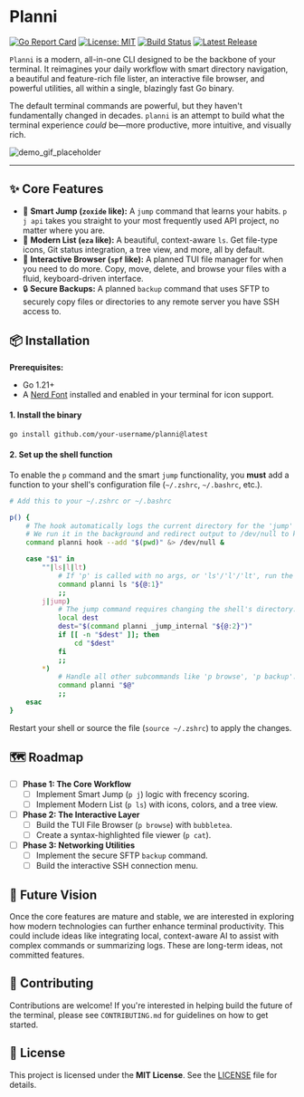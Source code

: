 # Planni

[![Go Report Card](https://goreportcard.com/badge/github.com/TreGalloway/planni)](https://goreportcard.com/report/github.com/TreGalloway/planni)
[![License: MIT](https://img.shields.io/badge/License-MIT-yellow.svg)](https://opensource.org/licenses/MIT)
[![Build Status](https://img.shields.io/github/actions/workflow/status/TreGalloway/planni/go.yml?branch=main)](https://github.com/TreGalloway/planni/actions)
[![Latest Release](https://img.shields.io/github/v/release/TreGalloway/planni)](https://github.com/TreGalloway/planni/releases)

`Planni` is a modern, all-in-one CLI designed to be the backbone of your terminal. It reimagines your daily workflow with smart directory navigation, a beautiful and feature-rich file lister, an interactive file browser, and powerful utilities, all within a single, blazingly fast Go binary.

The default terminal commands are powerful, but they haven't fundamentally changed in decades. `planni` is an attempt to build what the terminal experience *could* be—more productive, more intuitive, and visually rich.

<!-- TODO: Record a GIF demonstrating the 'p j ...' -> 'p' workflow and add it here! -->
![demo_gif_placeholder](https://user-images.githubusercontent.com/12345/placeholder.gif)

---

## ✨ Core Features

*   🧠 **Smart Jump (`zoxide` like):** A `jump` command that learns your habits. `p j api` takes you straight to your most frequently used API project, no matter where you are.
*   🚀 **Modern List (`eza` like):** A beautiful, context-aware `ls`. Get file-type icons, Git status integration, a tree view, and more, all by default.
*   📁 **Interactive Browser (`spf` like):** A planned TUI file manager for when you need to do more. Copy, move, delete, and browse your files with a fluid, keyboard-driven interface.
*   🔒 **Secure Backups:** A planned `backup` command that uses SFTP to securely copy files or directories to any remote server you have SSH access to.

## 📦 Installation

**Prerequisites:**
*   Go 1.21+
*   A [Nerd Font](https://www.nerdfonts.com/) installed and enabled in your terminal for icon support.

#### 1. Install the binary

```bash
go install github.com/your-username/planni@latest
```

#### 2. Set up the shell function

To enable the `p` command and the smart `jump` functionality, you **must** add a function to your shell's configuration file (`~/.zshrc`, `~/.bashrc`, etc.).

```bash
# Add this to your ~/.zshrc or ~/.bashrc

p() {
    # The hook automatically logs the current directory for the 'jump' logic.
    # We run it in the background and redirect output to /dev/null to keep the prompt clean.
    command planni hook --add "$(pwd)" &> /dev/null &

    case "$1" in
        ""|ls|l|lt)
            # If 'p' is called with no args, or 'ls'/'l'/'lt', run the list command.
            command planni ls "${@:1}" 
            ;;
        j|jump)
            # The jump command requires changing the shell's directory.
            local dest
            dest="$(command planni _jump_internal "${@:2}")"
            if [[ -n "$dest" ]]; then
                cd "$dest"
            fi
            ;;
        *)
            # Handle all other subcommands like 'p browse', 'p backup'.
            command planni "$@"
            ;;
    esac
}
```

Restart your shell or source the file (`source ~/.zshrc`) to apply the changes.

## 🗺️ Roadmap

- [ ] **Phase 1: The Core Workflow**
    - [ ] Implement Smart Jump (`p j`) logic with frecency scoring.
    - [ ] Implement Modern List (`p ls`) with icons, colors, and a tree view.
- [ ] **Phase 2: The Interactive Layer**
    - [ ] Build the TUI File Browser (`p browse`) with `bubbletea`.
    - [ ] Create a syntax-highlighted file viewer (`p cat`).
- [ ] **Phase 3: Networking Utilities**
    - [ ] Implement the secure SFTP `backup` command.
    - [ ] Build the interactive SSH connection menu.

## 🔭 Future Vision

Once the core features are mature and stable, we are interested in exploring how modern technologies can further enhance terminal productivity. This could include ideas like integrating local, context-aware AI to assist with complex commands or summarizing logs. These are long-term ideas, not committed features.

## 🙌 Contributing

Contributions are welcome! If you're interested in helping build the future of the terminal, please see `CONTRIBUTING.md` for guidelines on how to get started.

## 📜 License

This project is licensed under the **MIT License**. See the [LICENSE](LICENSE) file for details.
